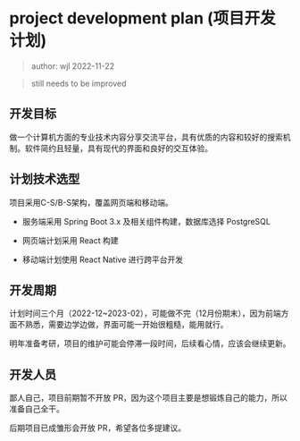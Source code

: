 # project development plan (项目开发计划)

> author: wjl 2022-11-22

> still needs to be improved

## 开发目标

做一个计算机方面的专业技术内容分享交流平台，具有优质的内容和较好的搜索机制。软件简约且轻量，具有现代的界面和良好的交互体验。

## 计划技术选型

项目采用C-S/B-S架构，覆盖网页端和移动端。

- 服务端采用 Spring Boot 3.x 及相关组件构建，数据库选择 PostgreSQL

- 网页端计划采用 React 构建

- 移动端计划使用 React Native 进行跨平台开发

## 开发周期

计划时间三个月（2022-12~2023-02），可能做不完（12月份期末），因为前端方面不熟悉，需要边学边做，界面可能一开始很粗糙，能用就行。

明年准备考研，项目的维护可能会停滞一段时间，后续看心情，应该会继续更新。

## 开发人员

鄙人自己，项目前期暂不开放 PR，因为这个项目主要是想锻炼自己的能力，所以准备自己全干。

后期项目已成雏形会开放 PR，希望各位多提建议。
